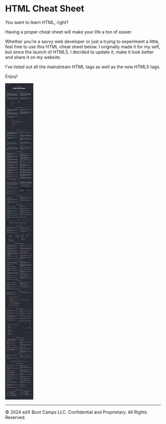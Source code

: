 # HTML Cheat Sheet

You want to learn HTML, right?

Having a proper cheat sheet will make your life a ton of easier.

Whether you’re a savvy web developer or just a trying to experiment a little, feel free to use this HTML cheat sheet below. I originally made it for my self, but since the launch of HTML5, I decided to update it, make it look better and share it on my website.

I’ve listed out all the mainstream HTML tags as well as the new HTML5 tags.

Enjoy!

![](../images/HTML-CHEAT-SHEET.png)

---
© 2024 edX Boot Camps LLC. Confidential and Proprietary. All Rights Reserved.